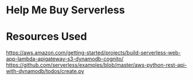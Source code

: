 # Help Me Buy Serverless

# Resources Used
https://aws.amazon.com/getting-started/projects/build-serverless-web-app-lambda-apigateway-s3-dynamodb-cognito/
https://github.com/serverless/examples/blob/master/aws-python-rest-api-with-dynamodb/todos/create.py